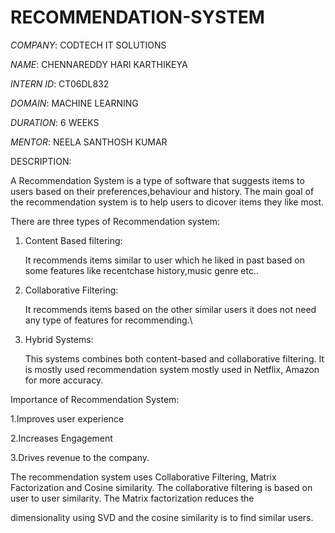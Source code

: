 # RECOMMENDATION-SYSTEM

*COMPANY*: CODTECH IT SOLUTIONS

*NAME*: CHENNAREDDY HARI KARTHIKEYA

*INTERN ID*: CT06DL832

*DOMAIN*: MACHINE LEARNING

*DURATION*: 6 WEEKS

*MENTOR*: NEELA SANTHOSH KUMAR

DESCRIPTION:

A Recommendation System is a type of software that suggests items to users based on their preferences,behaviour and history. The main goal of the recommendation system is to help users to dicover items they like most.

There are three types of Recommendation system:
1. Content Based filtering:

   It recommends items similar to user which he liked in past based on some features like recentchase history,music genre etc..

2. Collaborative Filtering:

   It recommends items based on the other similar users it does not need any type of features for recommending.\

3. Hybrid Systems:

   This systems combines both content-based and collaborative filtering. It is mostly used recommendation system mostly used in Netflix, Amazon for more accuracy.

Importance of Recommendation System:

1.Improves user experience

2.Increases Engagement

3.Drives revenue to the company.

The recommendation system uses Collaborative Filtering, Matrix Factorization and Cosine similarity. The collaborative filtering is based on user to user similarity. The Matrix factorization reduces the 

dimensionality using SVD and the cosine similarity is to find similar users.

